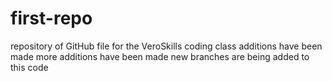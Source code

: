 # first-repo
repository of GitHub file for the VeroSkills coding class
additions have been made
more additions have been made
new branches are being added to this code